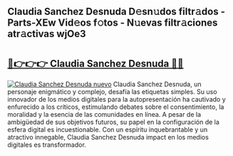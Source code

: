 ## Claudia Sanchez Desnuda D𝚎sn𝚞dos filtr𝚊dos - Parts-XEw Vid𝚎os f𝚘tos - N𝚞evas filtr𝚊ciones atr𝚊ctivas wjOe3

# <h2><a href="http://mb35dj6.tromn.icu/?c=Claudia+Sanchez+Desnuda">🔗👉👉👉 Claudia Sanchez Desnuda 🔗🔗</a></h2>

[![Claudia Sanchez Desnuda nuevo](https://i.imgur.com/pEAQMta.gif)](http://mb35dj6.tromn.icu/?c=Claudia+Sanchez+Desnuda)
Claudia Sanchez Desnuda, un personaje enigmático y complejo, desafía las etiquetas simples. Su uso innovador de los medios digitales para la autopresentación ha cautivado y enfurecido a los críticos, estimulando debates sobre el consentimiento, la moralidad y la esencia de las comunidades en línea. A pesar de la ambigüedad de sus objetivos futuros, su papel en la configuración de la esfera digital es incuestionable. Con un espíritu inquebrantable y un atractivo innegable, Claudia Sanchez Desnuda impact en los medios digitales es transformador.

